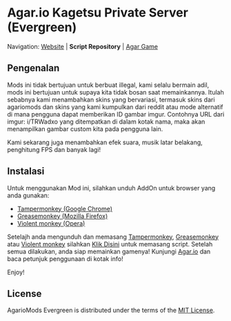 Agar.io Kagetsu Private Server (Evergreen)
========================================================================

Navigation: [Website][4] | **Script Repository** | [Agar Game][5]


Pengenalan
------------------------------------------------------------------------

Mods ini tidak bertujuan untuk berbuat illegal, kami selalu bermain adil, mods ini bertujuan untuk supaya kita tidak bosan saat memainkannya. Itulah sebabnya kami menambahkan skins yang bervariasi, termasuk skins dari agariomods dan skins yang kami kumpulkan dari reddit atau mode alternatif di mana pengguna dapat memberikan ID gambar imgur. Contohnya URL dari imgur:  i/TRWadxo yang ditempatkan di dalam kotak nama, maka akan menampilkan gambar custom kita pada pengguna lain.

Kami sekarang juga menambahkan efek suara, musik latar belakang, penghitung FPS dan banyak lagi!


[1]: https://chrome.google.com/webstore/detail/tampermonkey/dhdgffkkebhmkfjojejmpbldmpobfkfo?utm_source=chrome-ntp-icon
[2]: https://addons.mozilla.org/en-Us/firefox/addon/greasemonkey/
[3]: http://tampan-gaming.ga/tampan.user.js
[4]: http://agariomods.com/
[5]: http://agar.io
[6]: https://github.com/electronoob/agarmods/blob/master/LICENSE
[7]: https://addons.opera.com/en/extensions/details/violent-monkey/


Instalasi
------------------------------------------------------------------------
Untuk menggunakan Mod ini, silahkan unduh AddOn untuk browser yang anda gunakan:
- [Tampermonkey (Google Chrome)][1]
- [Greasemonkey (Mozilla Firefox)][2]
- [Violent monkey (Opera)][7]

Setelajh anda mengunduh dan memasang [Tampermonkey][1], [Greasemonkey][2] atau [Violent monkey][7] silahkan [Klik Disini][3] untuk memasang script.
Setelah semua dilakukan, anda siap memainkan gamenya! Kunjungi [Agar.io][5] dan baca petunjuk penggunaan di kotak info!

Enjoy!

License
------------------------------------------------------------------------
AgarioMods Evergreen is distributed under the terms of the [MIT License][6].
